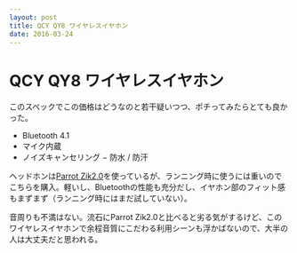 ```yaml
---
layout: post
title: QCY QY8 ワイヤレスイヤホン
date: 2016-03-24
---
```


# QCY QY8 ワイヤレスイヤホン

このスペックでこの価格はどうなのと若干疑いつつ、ポチってみたらとても良かった。

- Bluetooth 4.1
- マイク内蔵
- ノイズキャンセリング
− 防水 / 防汗

ヘッドホンは[Parrot Zik2.0](http://www.amazon.co.jp/dp/B00Q8KG49W/?tag=1000ch-22)を使っているが、ランニング時に使うには重いのでこちらを購入。軽いし、Bluetoothの性能も充分だし、イヤホン部のフィット感もまずまず（ランニング時にはまだ試していない）。

音周りも不満はない。流石にParrot Zik2.0と比べると劣る気がするけど、このワイヤレスイヤホンで余程音質にこだわる利用シーンも浮かばないので、大半の人は大丈夫だと思われる。

<affiliate-link
  src="https://images-na.ssl-images-amazon.com/images/I/71b3QJjv9ML._SX425_.jpg"
  href="https://www.amazon.co.jp/dp/B013U094TY/"
  tag="1000ch-22"
  title="【日本正規品】メーカー1年保証 ／ QCY QY8　白黒2色 Bluetooth イヤホン BT ver 4.1 ワイヤレスイヤホン マイク内蔵 ハンズフリー 通話 APT-X CSR 8645 CVC6.0 ノイズキャンセリング搭載 防水 / 防汗 高音質スポーツイヤホン 技適認証済 (ブラック)">
</affiliate-link>
